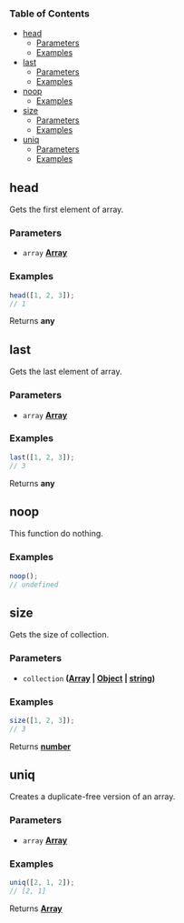 ### Table of Contents

*   [head][1]
    *   [Parameters][2]
    *   [Examples][3]
*   [last][4]
    *   [Parameters][5]
    *   [Examples][6]
*   [noop][7]
    *   [Examples][8]
*   [size][9]
    *   [Parameters][10]
    *   [Examples][11]
*   [uniq][12]
    *   [Parameters][13]
    *   [Examples][14]

## head

Gets the first element of array.

### Parameters

*   `array` **[Array][15]** 

### Examples

```javascript
head([1, 2, 3]);
// 1
```

Returns **any** 

## last

Gets the last element of array.

### Parameters

*   `array` **[Array][15]** 

### Examples

```javascript
last([1, 2, 3]);
// 3
```

Returns **any** 

## noop

This function do nothing.

### Examples

```javascript
noop();
// undefined
```

## size

Gets the size of collection.

### Parameters

*   `collection` **([Array][15] | [Object][16] | [string][17])** 

### Examples

```javascript
size([1, 2, 3]);
// 3
```

Returns **[number][18]** 

## uniq

Creates a duplicate-free version of an array.

### Parameters

*   `array` **[Array][15]** 

### Examples

```javascript
uniq([2, 1, 2]);
// [2, 1]
```

Returns **[Array][15]** 

[1]: #head

[2]: #parameters

[3]: #examples

[4]: #last

[5]: #parameters-1

[6]: #examples-1

[7]: #noop

[8]: #examples-2

[9]: #size

[10]: #parameters-2

[11]: #examples-3

[12]: #uniq

[13]: #parameters-3

[14]: #examples-4

[15]: https://developer.mozilla.org/docs/Web/JavaScript/Reference/Global_Objects/Array

[16]: https://developer.mozilla.org/docs/Web/JavaScript/Reference/Global_Objects/Object

[17]: https://developer.mozilla.org/docs/Web/JavaScript/Reference/Global_Objects/String

[18]: https://developer.mozilla.org/docs/Web/JavaScript/Reference/Global_Objects/Number
